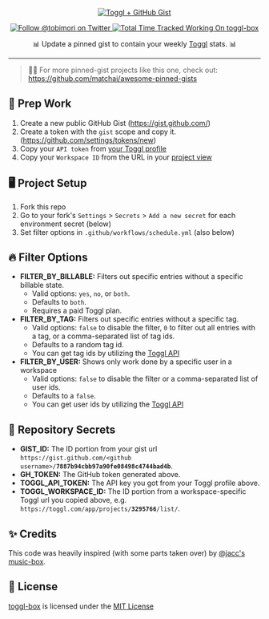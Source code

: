 <p align="center">
  <a href="#">
    <img src="banner.png" alt="Toggl + GitHub Gist" />
  </a>
</p>
<p align="center">
  <a href="https://twitter.com/tobimori">
    <img src="https://img.shields.io/twitter/follow/tobimori?color=%231da1f2&label=Follow%20%40tobimori&logo=twitter&logoColor=white&style=flat-square" alt="Follow @tobimori on Twitter" />
  </a>
  <a href="#">
    <img src="https://img.shields.io/endpoint?logo=toggl&style=flat-square&url=https%3A%2F%2Ftoggl.api.moeritz.io%2Fapi%2Fshields%2F161035819&label=Total%20Time%20Tracked%20Working%20On" alt="Total Time Tracked Working On toggl-box">
  </a>
</p>

<p align="center">
  📊 Update a pinned gist to contain your weekly <a href="https://toggl.com/">Toggl</a> stats. 📊
</p>

---
> 📌✨ For more pinned-gist projects like this one, check out: https://github.com/matchai/awesome-pinned-gists

## 🎒 Prep Work
1. Create a new public GitHub Gist (https://gist.github.com/)
2. Create a token with the `gist` scope and copy it. (https://github.com/settings/tokens/new)
3. Copy your `API token` from [your Toggl profile](https://toggl.com/app/profile)
4. Copy your `Workspace ID` from the URL in your [project view](https://toggl.com/app/projects/)

## 🖥 Project Setup
1. Fork this repo
2. Go to your fork's `Settings` > `Secrets` > `Add a new secret` for each environment secret (below)
3. Set filter options in `.github/workflows/schedule.yml` (also below)

## 🔥 Filter Options
- **FILTER_BY_BILLABLE:** Filters out specific entries without a specific billable state. 
  - Valid options: `yes`, `no`, or `both`. 
  - Defaults to `both`.
  - Requires a paid Toggl plan.
- **FILTER_BY_TAG:** Filters out specific entries without a specific tag. 
  - Valid options: `false` to disable the filter, `0` to filter out all entries with a tag, or a comma-separated list of tag ids. 
  - Defaults to a random tag id.
  - You can get tag ids by utilizing the [Toggl API](https://github.com/toggl/toggl_api_docs/blob/master/chapters/workspaces.md#get-workspace-tags)
- **FILTER_BY_USER:** Shows only work done by a specific user in a workspace 
  - Valid options: `false` to disable the filter or a comma-separated list of user ids. 
  - Defaults to a `false`.
  - You can get user ids by utilizing the [Toggl API](https://github.com/toggl/toggl_api_docs/blob/master/chapters/workspaces.md#get-workspace-users)

## 🤫 Repository Secrets
- **GIST_ID:** The ID portion from your gist url `https://gist.github.com/<github username>/`**`7887b94cbb97a90fe08498c4744bad4b`**.
- **GH_TOKEN:** The GitHub token generated above.
- **TOGGL_API_TOKEN:** The API key you got from your Toggl profile above.
- **TOGGL_WORKSPACE_ID:** The ID portion from a workspace-specific Toggl url you copied above, e.g. `https://toggl.com/app/projects/`**`3295766`**`/list/`.

## ✨ Credits
This code was heavily inspired (with some parts taken over) by [@jacc's music-box](https://github.com/jacc/music-box/).

## 📄 License

[toggl-box](https://github.com/tobimori/toggl-box) is licensed under the [MIT License](https://github.com/tobimori/toggl-box/blob/master/LICENSE)
